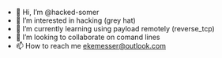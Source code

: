 - 👋 Hi, I’m @hacked-somer
- 👀 I’m interested in hacking (grey hat)
- 🌱 I’m currently learning using payload remotely (reverse_tcp)
- 💞️ I’m looking to collaborate on comand lines
- 📫 How to reach me ekemesser@outlook.com

<!---
hacked-somer/hacked-somer is a ✨ special ✨ repository because its `README.md` (this file) appears on your GitHub profile.
You can click the Preview link to take a look at your changes.
--->
